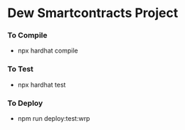 # Dew Smartcontracts Project

### To Compile

- npx hardhat compile

### To Test

- npx hardhat test

### To Deploy

- npm run deploy:test:wrp
